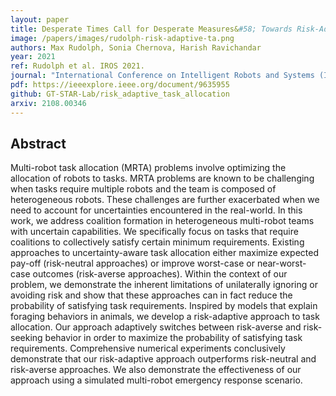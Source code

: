```yaml
---
layout: paper
title: Desperate Times Call for Desperate Measures&#58; Towards Risk-Adaptive Coalition Formation
image: /papers/images/rudolph-risk-adaptive-ta.png
authors: Max Rudolph, Sonia Chernova, Harish Ravichandar
year: 2021
ref: Rudolph et al. IROS 2021.
journal: "International Conference on Intelligent Robots and Systems (IROS)"
pdf: https://ieeexplore.ieee.org/document/9635955
github: GT-STAR-Lab/risk_adaptive_task_allocation
arxiv: 2108.00346
---
```


## Abstract

Multi-robot task allocation (MRTA) problems involve optimizing the allocation of robots to tasks. MRTA problems are known to be challenging when tasks require multiple robots and the team is composed of heterogeneous robots. These challenges are further exacerbated when we need to account for uncertainties encountered in the real-world. In this work, we address coalition formation in heterogeneous multi-robot teams with uncertain capabilities. We specifically focus on tasks that require coalitions to collectively satisfy certain minimum requirements. Existing approaches to uncertainty-aware task allocation either maximize expected pay-off (risk-neutral approaches) or improve worst-case or near-worst-case outcomes (risk-averse approaches). Within the context of our problem, we demonstrate the inherent limitations of unilaterally ignoring or avoiding risk and show that these approaches can in fact reduce the probability of satisfying task requirements. Inspired by models that explain foraging behaviors in animals, we develop a risk-adaptive approach to task allocation. Our approach adaptively switches between risk-averse and risk-seeking behavior in order to maximize the probability of satisfying task requirements. Comprehensive numerical experiments conclusively demonstrate that our risk-adaptive approach outperforms risk-neutral and risk-averse approaches. We also demonstrate the effectiveness of our approach using a simulated multi-robot emergency response scenario.
